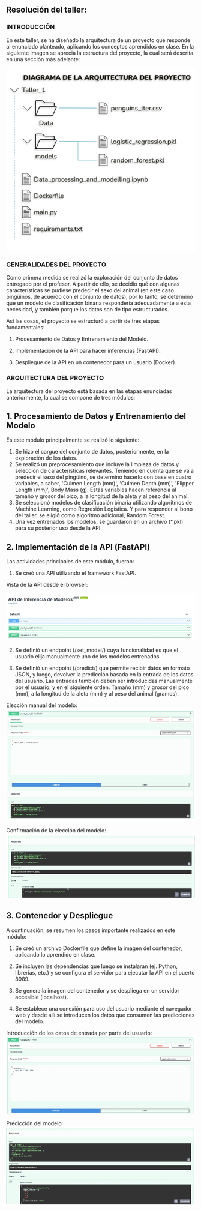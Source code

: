 ## Resolución del taller:

### INTRODUCCIÓN

En este taller, se ha diseñado la arquitectura de un proyecto que responde al enunciado planteado, aplicando los conceptos aprendidos en clase. En la siguiente imagen se aprecia la estructura del proyecto, la cual será descrita en una sección más adelante:

![basic train flow](img/01_arquitectura.png)

### GENERALIDADES DEL PROYECTO

Como primera medida se realizó la exploración del conjunto de datos entregado por el profesor. A partir de ello, se decidió qué con algunas características se pudiese predecir el sexo del animal (en este caso pingüinos, de acuerdo con el conjunto de datos), por lo tanto, se determinó que un modelo de clasificación binaria respondería adecuadamente a esta necesidad, y también porque los datos son de tipo estructurados.

Así las cosas, el proyecto se estructuró a partir de tres etapas fundamentales:

1. Procesamiento de Datos y Entrenamiento del Modelo.

2. Implementación de la API para hacer inferencias (FastAPI).

3. Despliegue de la API en un contenedor para un usuario (Docker).

### ARQUITECTURA DEL PROYECTO

La arquitectura del proyecto está basada en las etapas enunciadas anteriormente, la cual se compone de tres módulos:

## 1. Procesamiento de Datos y Entrenamiento del Modelo

Es este módulo principalmente se realizó lo siguiente:

1. Se hizo el cargue del conjunto de datos, posteriormente, en la exploración de los datos.
2. Se realizó un preprocesamiento que incluye la limpieza de datos y selección de características relevantes. Teniendo en cuenta que se va a predecir el sexo del pingüino, se determinó hacerlo con base en cuatro variables, a saber, 'Culmen Length (mm)', 'Culmen Depth (mm)', 'Flipper Length (mm)', Body Mass (g). Estas variables hacen referencia al tamaño y grosor del pico, a la longitud de la aleta y al peso del animal.
3. Se seleccionó modelos de clasificación binaria utilizando algoritmos de Machine Learning, como Regresión Logística. Y para responder al bono del taller, se eligió como algoritmo adicional, Random Forest.
4. Una vez entrenados los modelos, se guardaron en un archivo (*.pkl) para su posterior uso desde la API.

## 2. Implementación de la API (FastAPI)

Las actividades principales de este módulo, fueron:

1. Se creó una API utilizando el framework FastAPI.

Vista de la API desde el browser:

![basic train flow](img/02_API.png)

2. Se definió un endpoint (/set_model/) cuya funcionalidad es que el usuario elija manualmente uno de los modelos entrenados

3. Se definió un endpoint (/predict/) que permite recibir datos en formato JSON, y luego, devolver la predicción basada en la entrada de los datos del usuario. Las entradas también deben ser introducidas manualmente por el usuario, y en el siguiente orden: Tamaño (mm) y grosor del pico (mm), a la longitud de la aleta (mm) y al peso del animal (gramos).

Elección manual del modelo:
![basic train flow](img/03_EleccionModelo.png)

Confirmación de la elección del modelo:
![basic train flow](img/04_ConfirmacionModelo.png)


## 3. Contenedor y Despliegue

A continuación, se resumen los pasos importante realizados en este módulo:

1. Se creó un archivo Dockerfile que define la imagen del contenedor, aplicando lo aprendido en clase.

2. Se incluyen las dependencias que luego se instalaran (ej. Python, librerías, etc.) y se configura el servidor para ejecutar la API en el puerto 8989.

3. Se genera la imagen del contenedor y se despliega en un servidor accesible (localhost).

4. Se establece una conexión para uso del usuario mediante el navegador web y desde allí se introducen los datos que consumen las predicciones del modelo.

Introducción de los datos de entrada por parte del usuario:
![basic train flow](img/05_DatosEntrada.png)

Predicción del modelo:
![basic train flow](img/06_PrediccionModelo.png)
